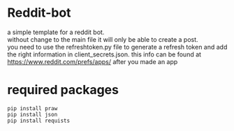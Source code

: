 # Reddit-bot
a simple template for a reddit bot.  
without change to the main file it will only be able to create a post.  
you need to use the refreshtoken.py file to generate a refresh token and add the right information in client_secrets.json.
this info can be found at https://www.reddit.com/prefs/apps/ after you made an app
# required packages 
```
pip install praw
pip install json
pip install requists
